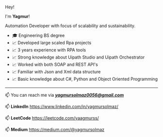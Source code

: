 Hey!

I'm **Yagmur**!

Automation Developer with focus of scalability and sustainability.

- 🎓 Engineering BS degree
- 📈 Developed large scaled Rpa projects
- 📈 3 years experience with RPA tools
- 📈 Strong knowledge about Uipath Studio and Uipath Orchestrator
- 📈 Worked with both SOAP and REST API's
- 📈 Familiar with Json and Xml data structure
- 📈 Basic knowledge about C#, Python and Object Oriented Programming

---

📫 You can reach me via ***yagmursolmaz0056@gmail.com***

📫 **LinkedIn** https://www.linkedin.com/in/yagmursolmaz/ 

📫 **LeetCode**  https://leetcode.com/yaagmurss/

📫 **Medium** https://medium.com/@yagmursolmaz
